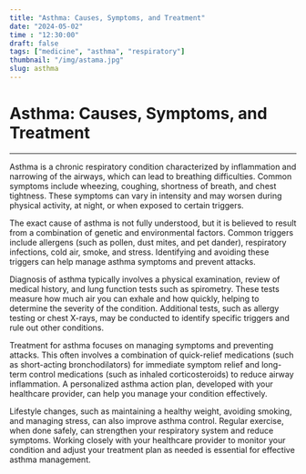```yaml
---
title: "Asthma: Causes, Symptoms, and Treatment"
date: "2024-05-02"
time : "12:30:00"
draft: false
tags: ["medicine", "asthma", "respiratory"]
thumbnail: "/img/astama.jpg"
slug: asthma
---
```


# Asthma: Causes, Symptoms, and Treatment

---

Asthma is a chronic respiratory condition characterized by inflammation and narrowing of the airways, which can lead to breathing difficulties. Common symptoms include wheezing, coughing, shortness of breath, and chest tightness. These symptoms can vary in intensity and may worsen during physical activity, at night, or when exposed to certain triggers.

The exact cause of asthma is not fully understood, but it is believed to result from a combination of genetic and environmental factors. Common triggers include allergens (such as pollen, dust mites, and pet dander), respiratory infections, cold air, smoke, and stress. Identifying and avoiding these triggers can help manage asthma symptoms and prevent attacks.

Diagnosis of asthma typically involves a physical examination, review of medical history, and lung function tests such as spirometry. These tests measure how much air you can exhale and how quickly, helping to determine the severity of the condition. Additional tests, such as allergy testing or chest X-rays, may be conducted to identify specific triggers and rule out other conditions.

Treatment for asthma focuses on managing symptoms and preventing attacks. This often involves a combination of quick-relief medications (such as short-acting bronchodilators) for immediate symptom relief and long-term control medications (such as inhaled corticosteroids) to reduce airway inflammation. A personalized asthma action plan, developed with your healthcare provider, can help you manage your condition effectively.

Lifestyle changes, such as maintaining a healthy weight, avoiding smoking, and managing stress, can also improve asthma control. Regular exercise, when done safely, can strengthen your respiratory system and reduce symptoms. Working closely with your healthcare provider to monitor your condition and adjust your treatment plan as needed is essential for effective asthma management.
